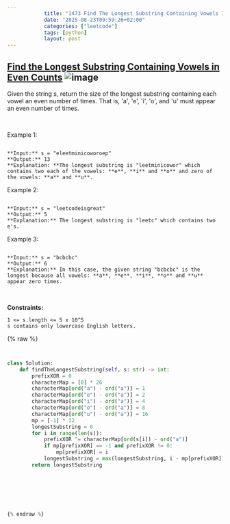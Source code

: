```yaml
---
            title: "1473 Find The Longest Substring Containing Vowels In Even Counts"
            date: "2025-08-23T09:59:26+02:00"
            categories: ["leetcode"]
            tags: [python]
            layout: post
---
```

            
## [Find the Longest Substring Containing Vowels in Even Counts](https://leetcode.com/problems/find-the-longest-substring-containing-vowels-in-even-counts) ![image](https://img.shields.io/badge/Difficulty-Medium-orange)

Given the string s, return the size of the longest substring containing each vowel an even number of times. That is, 'a', 'e', 'i', 'o', and 'u' must appear an even number of times.

 

Example 1:

```

**Input:** s = "eleetminicoworoep"
**Output:** 13
**Explanation: **The longest substring is "leetminicowor" which contains two each of the vowels: **e**, **i** and **o** and zero of the vowels: **a** and **u**.

```

Example 2:

```

**Input:** s = "leetcodeisgreat"
**Output:** 5
**Explanation:** The longest substring is "leetc" which contains two e's.

```

Example 3:

```

**Input:** s = "bcbcbc"
**Output:** 6
**Explanation:** In this case, the given string "bcbcbc" is the longest because all vowels: **a**, **e**, **i**, **o** and **u** appear zero times.

```

 

**Constraints:**

	1 <= s.length <= 5 x 10^5
	s contains only lowercase English letters.

{% raw %}


```python


class Solution:
    def findTheLongestSubstring(self, s: str) -> int:
        prefixXOR = 0
        characterMap = [0] * 26
        characterMap[ord("a") - ord("a")] = 1
        characterMap[ord("e") - ord("a")] = 2
        characterMap[ord("i") - ord("a")] = 4
        characterMap[ord("o") - ord("a")] = 8
        characterMap[ord("u") - ord("a")] = 16
        mp = [-1] * 32
        longestSubstring = 0
        for i in range(len(s)):
            prefixXOR ^= characterMap[ord(s[i]) - ord("a")]
            if mp[prefixXOR] == -1 and prefixXOR != 0:
                mp[prefixXOR] = i
            longestSubstring = max(longestSubstring, i - mp[prefixXOR])
        return longestSubstring
    


                    



{% endraw %}
```
